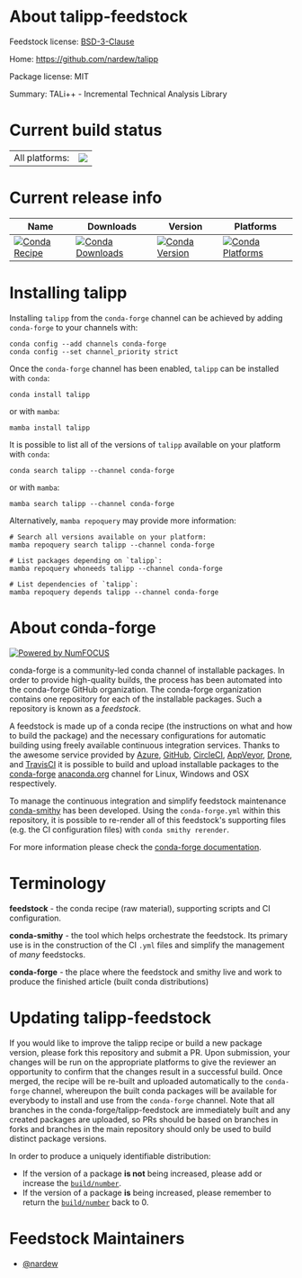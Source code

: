 About talipp-feedstock
======================

Feedstock license: [BSD-3-Clause](https://github.com/conda-forge/talipp-feedstock/blob/main/LICENSE.txt)

Home: https://github.com/nardew/talipp

Package license: MIT

Summary: TALi++ - Incremental Technical Analysis Library

Current build status
====================


<table><tr><td>All platforms:</td>
    <td>
      <a href="https://dev.azure.com/conda-forge/feedstock-builds/_build/latest?definitionId=17575&branchName=main">
        <img src="https://dev.azure.com/conda-forge/feedstock-builds/_apis/build/status/talipp-feedstock?branchName=main">
      </a>
    </td>
  </tr>
</table>

Current release info
====================

| Name | Downloads | Version | Platforms |
| --- | --- | --- | --- |
| [![Conda Recipe](https://img.shields.io/badge/recipe-talipp-green.svg)](https://anaconda.org/conda-forge/talipp) | [![Conda Downloads](https://img.shields.io/conda/dn/conda-forge/talipp.svg)](https://anaconda.org/conda-forge/talipp) | [![Conda Version](https://img.shields.io/conda/vn/conda-forge/talipp.svg)](https://anaconda.org/conda-forge/talipp) | [![Conda Platforms](https://img.shields.io/conda/pn/conda-forge/talipp.svg)](https://anaconda.org/conda-forge/talipp) |

Installing talipp
=================

Installing `talipp` from the `conda-forge` channel can be achieved by adding `conda-forge` to your channels with:

```
conda config --add channels conda-forge
conda config --set channel_priority strict
```

Once the `conda-forge` channel has been enabled, `talipp` can be installed with `conda`:

```
conda install talipp
```

or with `mamba`:

```
mamba install talipp
```

It is possible to list all of the versions of `talipp` available on your platform with `conda`:

```
conda search talipp --channel conda-forge
```

or with `mamba`:

```
mamba search talipp --channel conda-forge
```

Alternatively, `mamba repoquery` may provide more information:

```
# Search all versions available on your platform:
mamba repoquery search talipp --channel conda-forge

# List packages depending on `talipp`:
mamba repoquery whoneeds talipp --channel conda-forge

# List dependencies of `talipp`:
mamba repoquery depends talipp --channel conda-forge
```


About conda-forge
=================

[![Powered by
NumFOCUS](https://img.shields.io/badge/powered%20by-NumFOCUS-orange.svg?style=flat&colorA=E1523D&colorB=007D8A)](https://numfocus.org)

conda-forge is a community-led conda channel of installable packages.
In order to provide high-quality builds, the process has been automated into the
conda-forge GitHub organization. The conda-forge organization contains one repository
for each of the installable packages. Such a repository is known as a *feedstock*.

A feedstock is made up of a conda recipe (the instructions on what and how to build
the package) and the necessary configurations for automatic building using freely
available continuous integration services. Thanks to the awesome service provided by
[Azure](https://azure.microsoft.com/en-us/services/devops/), [GitHub](https://github.com/),
[CircleCI](https://circleci.com/), [AppVeyor](https://www.appveyor.com/),
[Drone](https://cloud.drone.io/welcome), and [TravisCI](https://travis-ci.com/)
it is possible to build and upload installable packages to the
[conda-forge](https://anaconda.org/conda-forge) [anaconda.org](https://anaconda.org/)
channel for Linux, Windows and OSX respectively.

To manage the continuous integration and simplify feedstock maintenance
[conda-smithy](https://github.com/conda-forge/conda-smithy) has been developed.
Using the ``conda-forge.yml`` within this repository, it is possible to re-render all of
this feedstock's supporting files (e.g. the CI configuration files) with ``conda smithy rerender``.

For more information please check the [conda-forge documentation](https://conda-forge.org/docs/).

Terminology
===========

**feedstock** - the conda recipe (raw material), supporting scripts and CI configuration.

**conda-smithy** - the tool which helps orchestrate the feedstock.
                   Its primary use is in the construction of the CI ``.yml`` files
                   and simplify the management of *many* feedstocks.

**conda-forge** - the place where the feedstock and smithy live and work to
                  produce the finished article (built conda distributions)


Updating talipp-feedstock
=========================

If you would like to improve the talipp recipe or build a new
package version, please fork this repository and submit a PR. Upon submission,
your changes will be run on the appropriate platforms to give the reviewer an
opportunity to confirm that the changes result in a successful build. Once
merged, the recipe will be re-built and uploaded automatically to the
`conda-forge` channel, whereupon the built conda packages will be available for
everybody to install and use from the `conda-forge` channel.
Note that all branches in the conda-forge/talipp-feedstock are
immediately built and any created packages are uploaded, so PRs should be based
on branches in forks and branches in the main repository should only be used to
build distinct package versions.

In order to produce a uniquely identifiable distribution:
 * If the version of a package **is not** being increased, please add or increase
   the [``build/number``](https://docs.conda.io/projects/conda-build/en/latest/resources/define-metadata.html#build-number-and-string).
 * If the version of a package **is** being increased, please remember to return
   the [``build/number``](https://docs.conda.io/projects/conda-build/en/latest/resources/define-metadata.html#build-number-and-string)
   back to 0.

Feedstock Maintainers
=====================

* [@nardew](https://github.com/nardew/)

